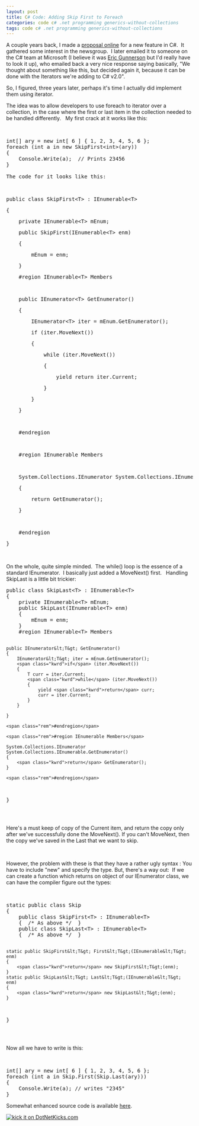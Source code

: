 ```yaml
---
layout: post
title: C# Code: Adding Skip First to Foreach
categories: code c# .net programming generics-without-collections
tags: code c# .net programming generics-without-collections
---
```


  <p>A couple years back, I made a <a href="http://groups.google.com/group/microsoft.public.dotnet.languages.csharp/browse_thread/thread/412fd19c65ea81de">proposal online</a> for a new feature in C#.  It gathered some interest in the newsgroup.  I later emailed it to someone on the C# team at Microsoft (I believe it was <a href="http://blogs.msdn.com/ericgu/default.aspx">Eric Gunnerson</a> but I'd really have to look it up), who emailed back a very nice response saying basically, "We thought about something like this, but decided again it, because it can be done with the Iterators we're adding to C# v2.0".</p> <p>So, I figured, three years later, perhaps it's time I actually did implement them using iterator.</p> <p>The idea was to allow developers to use foreach to iterator over a collection, in the case where the first or last item in the collection needed to be handled differently.   My first crack at it works like this:</p> <p> </p><pre class="csharpcode">int[] ary = new int[ 6 ] { 1, 2, 3, 4, 5, 6 };
<span class="kwrd">foreach</span> (int a <span class="kwrd">in</span> new SkipFirst&lt;int&gt;(ary))
{
    Console.Write(a);  // Prints 23456
}<br />
The code for it looks like this:</pre>
<p> </p>
<div class="csharpcode"><pre class="alt">public class SkipFirst&lt;T&gt; : IEnumerable&lt;T&gt;</pre><pre>{</pre><pre class="alt">    <span class="kwrd">private</span> IEnumerable&lt;T&gt; mEnum;</pre><pre>    public SkipFirst(IEnumerable&lt;T&gt; enm)</pre><pre class="alt">    {</pre><pre>        mEnum = enm;</pre><pre class="alt">    }</pre><pre>    <span class="rem">#region IEnumerable&lt;T&gt; Members</span></pre><pre class="alt"> </pre><pre>    public IEnumerator&lt;T&gt; GetEnumerator()</pre><pre class="alt">    {</pre><pre>        IEnumerator&lt;T&gt; iter = mEnum.GetEnumerator();</pre><pre class="alt">        <span class="kwrd">if</span> (iter.MoveNext())</pre><pre>        {</pre><pre class="alt">            <span class="kwrd">while</span> (iter.MoveNext())</pre><pre>            {</pre><pre class="alt">                yield <span class="kwrd">return</span> iter.Current;</pre><pre>            }</pre><pre class="alt">        }</pre><pre>    }</pre><pre class="alt"> </pre><pre>    <span class="rem">#endregion</span></pre><pre class="alt"> </pre><pre>    <span class="rem">#region IEnumerable Members</span></pre><pre class="alt"> </pre><pre>    System.Collections.IEnumerator System.Collections.IEnumerable.GetEnumerator()</pre><pre class="alt">    {</pre><pre>        <span class="kwrd">return</span> GetEnumerator();</pre><pre class="alt">    }</pre><pre> </pre><pre class="alt">    <span class="rem">#endregion</span></pre><pre>}</pre></div>
<p> </p>
<p>On the whole, quite simple minded.  The while() loop is the essence of a standard IEnumerator.  I basically just added a MoveNext() first.   Handling SkipLast is a little bit trickier:</p><pre class="csharpcode">public class SkipLast&lt;T&gt; : IEnumerable&lt;T&gt;
{
    <span class="kwrd">private</span> IEnumerable&lt;T&gt; mEnum;
    public SkipLast(IEnumerable&lt;T&gt; enm)
    {
        mEnum = enm;
    }
    <span class="rem">#region IEnumerable&lt;T&gt; Members</span>

    public IEnumerator&lt;T&gt; GetEnumerator()
    {
        IEnumerator&lt;T&gt; iter = mEnum.GetEnumerator();
        <span class="kwrd">if</span> (iter.MoveNext())
        {
            T curr = iter.Current;
            <span class="kwrd">while</span> (iter.MoveNext())
            {
                yield <span class="kwrd">return</span> curr;
                curr = iter.Current;
            }
        }

    }

    <span class="rem">#endregion</span>

    <span class="rem">#region IEnumerable Members</span>

    System.Collections.IEnumerator System.Collections.IEnumerable.GetEnumerator()
    {
        <span class="kwrd">return</span> GetEnumerator();
    }

    <span class="rem">#endregion</span>
}
</pre>
<p> </p>
<p>Here's a must keep of copy of the Current item, and return the copy only after we've successfully done the MoveNext(). If you can't MoveNext, then the copy we've saved in the Last that we want to skip.</p>
<p> </p>
<p>However, the problem with these is that they have a rather ugly syntax : You have to include "new" and specify the type. But, there's a way out:  If we can create a function which returns on object of our IEnumerator class, we can have the compiler figure out the types:</p>
<p> </p><pre class="csharpcode">static public class Skip
{
    public class SkipFirst&lt;T&gt; : IEnumerable&lt;T&gt;
    {  /* As above */  }
    public class SkipLast&lt;T&gt; : IEnumerable&lt;T&gt;
    {  /* As above */  }

    static public SkipFirst&lt;T&gt; First&lt;T&gt;(IEnumerable&lt;T&gt; enm)
    {
        <span class="kwrd">return</span> new SkipFirst&lt;T&gt;(enm);
    }
    static public SkipLast&lt;T&gt; Last&lt;T&gt;(IEnumerable&lt;T&gt; enm)
    {
        <span class="kwrd">return</span> new SkipLast&lt;T&gt;(enm);
    }
}</pre>
<p> </p>Now all we have to write is this: 
<p> </p><pre class="csharpcode">int[] ary = new int[ 6 ] { 1, 2, 3, 4, 5, 6 };
<span class="kwrd">foreach</span> (int a <span class="kwrd">in</span> Skip.First(Skip.Last(ary)))
{
    Console.Write(a); // writes <span class="str">"2345"</span>
}
</pre>
<p>Somewhat enhanced source code is available <a href="http://honestillusion.com/files/folders/c-sharp/entry4396.aspx">here</a>.</p><a href="http://www.dotnetkicks.com/kick/?url=http://honestillusion.com/blogs/blog_0/archive/2007/02/05/c-code-adding-skip-first-to-foreach.aspx"><img alt="kick it on DotNetKicks.com" src="http://www.dotnetkicks.com/Services/Images/KickItImageGenerator.ashx?url=http://honestillusion.com/blogs/blog_0/archive/2007/02/05/c-code-adding-skip-first-to-foreach.aspx" border="0" /></a>